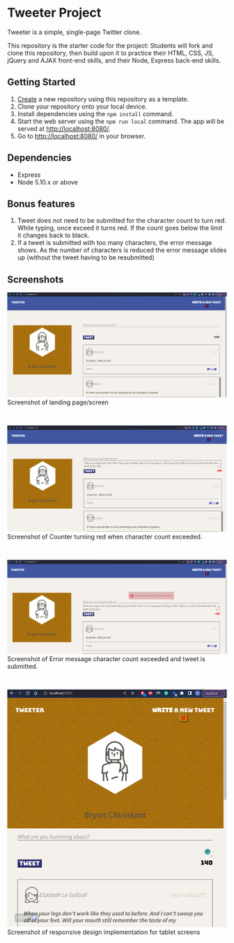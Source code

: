 # Tweeter Project

Tweeter is a simple, single-page Twitter clone.

This repository is the starter code for the project: Students will fork and clone this repository, then build upon it to practice their HTML, CSS, JS, jQuery and AJAX front-end skills, and their Node, Express back-end skills.

## Getting Started

1. [Create](https://docs.github.com/en/repositories/creating-and-managing-repositories/creating-a-repository-from-a-template) a new repository using this repository as a template.
2. Clone your repository onto your local device.
3. Install dependencies using the `npm install` command.
3. Start the web server using the `npm run local` command. The app will be served at <http://localhost:8080/>.
4. Go to <http://localhost:8080/> in your browser.

## Dependencies

- Express
- Node 5.10.x or above

## Bonus features
1. Tweet does not need to be submitted for the character count to turn red. While typing, once exceed it turns red. If the count goes below the limit it changes back to black. 
2. If a tweet is submitted with too many characters, the error message shows. As the number of characters is reduced the error message slides up (without the tweet having to be resubmitted)

## Screenshots

!["Screenshot of landing page/screen"](https://github.com/BryanChuinkam/tweeter/blob/master/docs/landing%20page.png?raw=true)
Screenshot of landing page/screen

 &nbsp; 


!["Screenshot of Counter turning red when character count exceeded"](https://github.com/BryanChuinkam/tweeter/blob/master/docs/exceed_char_count.png?raw=true)
Screenshot of Counter turning red when character count exceeded.

 &nbsp; 


!["Screenshot of Error message character count exceeded and tweet is submitted."](https://github.com/BryanChuinkam/tweeter/blob/master/docs/exceed_char_count_submission_error.png?raw=true)
Screenshot of Error message character count exceeded and tweet is submitted.

 &nbsp; 

!["Screenshot of responsive design implementation for tablet screens"](https://github.com/BryanChuinkam/tweeter/blob/master/docs/responsive_design.png?raw=true)
Screenshot of responsive design implementation for tablet screens